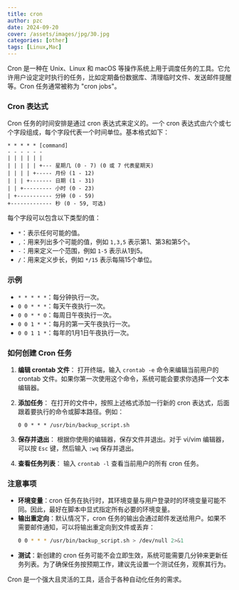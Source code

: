 ```yaml
---
title: cron
author: pzc
date: 2024-09-20
cover: /assets/images/jpg/30.jpg
categories: [other]
tags: [Linux,Mac]
---
```

Cron 是一种在 Unix、Linux 和 macOS 等操作系统上用于调度任务的工具。它允许用户设定定时执行的任务，比如定期备份数据库、清理临时文件、发送邮件提醒等。Cron 任务通常被称为 "cron jobs"。

### Cron 表达式

Cron 任务的时间安排是通过 cron 表达式来定义的。一个 cron 表达式由六个或七个字段组成，每个字段代表一个时间单位。基本格式如下：

```
* * * * * [command]
- - - - - -
| | | | | |
| | | | | +--- 星期几 (0 - 7) (0 或 7 代表星期天)
| | | | +----- 月份 (1 - 12)
| | | +------- 日期 (1 - 31)
| | +--------- 小时 (0 - 23)
| +----------- 分钟 (0 - 59)
+------------- 秒 (0 - 59, 可选)
```

每个字段可以包含以下类型的值：

- `*`：表示任何可能的值。
- `,`：用来列出多个可能的值，例如 `1,3,5` 表示第1、第3和第5个。
- `-`：用来定义一个范围，例如 `1-5` 表示从1到5。
- `/`：用来定义步长，例如 `*/15` 表示每隔15个单位。

### 示例

- `* * * * *`：每分钟执行一次。
- `0 0 * * *`：每天午夜执行一次。
- `0 0 * * 0`：每周日午夜执行一次。
- `0 0 1 * *`：每月的第一天午夜执行一次。
- `0 0 1 1 *`：每年的1月1日午夜执行一次。

### 如何创建 Cron 任务

1. **编辑 crontab 文件**：
   打开终端，输入 `crontab -e` 命令来编辑当前用户的 crontab 文件。如果你第一次使用这个命令，系统可能会要求你选择一个文本编辑器。

2. **添加任务**：
   在打开的文件中，按照上述格式添加一行新的 cron 表达式，后面跟着要执行的命令或脚本路径。例如：
   ```
   0 0 * * * /usr/bin/backup_script.sh
   ```

3. **保存并退出**：
   根据你使用的编辑器，保存文件并退出。对于 vi/vim 编辑器，可以按 `Esc` 键，然后输入 `:wq` 保存并退出。

4. **查看任务列表**：
   输入 `crontab -l` 查看当前用户的所有 cron 任务。

### 注意事项

- **环境变量**：cron 任务在执行时，其环境变量与用户登录时的环境变量可能不同。因此，最好在脚本中显式指定所有必要的环境变量。
- **输出重定向**：默认情况下，cron 任务的输出会通过邮件发送给用户。如果不需要邮件通知，可以将输出重定向到文件或丢弃：
  ```sh
  0 0 * * * /usr/bin/backup_script.sh > /dev/null 2>&1
  ```
- **测试**：新创建的 cron 任务可能不会立即生效，系统可能需要几分钟来更新任务列表。为了确保任务按预期工作，建议先设置一个测试任务，观察其行为。

Cron 是一个强大且灵活的工具，适合于各种自动化任务的需求。